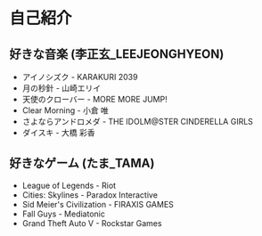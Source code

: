 # 自己紹介

## 好きな音楽 (李正玄_LEEJEONGHYEON)
- アイノシズク - KARAKURI 2039
- 月の秒針 - 山崎エリイ
- 天使のクローバー - MORE MORE JUMP!
- Clear Morning - 小倉 唯
- さよならアンドロメダ - THE IDOLM@STER CINDERELLA GIRLS
- ダイスキ - 大橋 彩香

## 好きなゲーム (たま_TAMA)
- League of Legends - Riot
- Cities: Skylines - Paradox Interactive
- Sid Meier's Civilization - FIRAXIS GAMES
- Fall Guys - Mediatonic
- Grand Theft Auto V - Rockstar Games